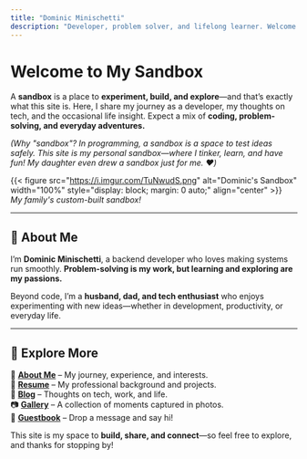 ```yaml
---
title: "Dominic Minischetti"
description: "Developer, problem solver, and lifelong learner. Welcome to my sandbox."
---
```


# **Welcome to My Sandbox**  

A **sandbox** is a place to **experiment, build, and explore**—and that’s exactly what this site is. Here, I share my journey as a developer, my thoughts on tech, and the occasional life insight. Expect a mix of **coding, problem-solving, and everyday adventures.**  

*(Why "sandbox"? In programming, a sandbox is a space to test ideas safely. This site is my personal sandbox—where I tinker, learn, and have fun! My daughter even drew a sandbox just for me. ❤️)*  

{{< figure src="https://i.imgur.com/TuNwudS.png" alt="Dominic's Sandbox" width="100%" style="display: block; margin: 0 auto;" align="center" >}}  
*My family's custom-built sandbox!*

---

## **👋 About Me**  
I’m **Dominic Minischetti**, a backend developer who loves making systems run smoothly. **Problem-solving is my work, but learning and exploring are my passions.**  

Beyond code, I’m a **husband, dad, and tech enthusiast** who enjoys experimenting with new ideas—whether in development, productivity, or everyday life.  

---

## **🚀 Explore More**  
📌 **[About Me](/about/)** – My journey, experience, and interests.  
💼 **[Resume](/resume/)** – My professional background and projects.  
📝 **[Blog](/posts/)** – Thoughts on tech, work, and life.  
📷 **[Gallery](/gallery/)** – A collection of moments captured in photos.  
💬 **[Guestbook](/guestbook/)** – Drop a message and say hi!  

This site is my space to **build, share, and connect**—so feel free to explore, and thanks for stopping by!  